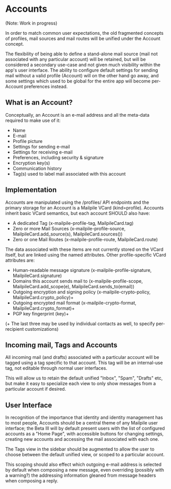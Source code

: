 # Accounts

(Note: Work in progress)

In order to match common user expectations, the old fragmented concepts of profiles, mail sources and mail routes will be unified under the Account concept.

The flexibility of being able to define a stand-alone mail source (mail not associated with any particular account) will be retained, but will be considered a secondary use-case and not given much visibility within the app's user interface. The ability to configure default settings for sending mail without a valid profile (Account) will on the other hand go away, and some settings which used to be global for the entire app will become per-Account preferences instead.


## What is an Account?

Conceptually, an Account is an e-mail address and all the meta-data required to make use of it:

* Name
* E-mail
* Profile picture
* Settings for sending e-mail
* Settings for receiving e-mail
* Preferences, including security & signature
* Encryption key(s)
* Communication history
* Tag(s) used to label mail associated with this account


## Implementation

Accounts are manipulated using the /profiles/ API endpoints and the primary storage for an Account is a Mailpile VCard (kind=profile). Accounts inherit basic VCard semantics, but each account SHOULD also have:

* A dedicated Tag (x-mailpile-profile-tag, MailpileCard.tag)
* Zero or more Mail Sources (x-mailpile-profile-source, MailpileCard.add_source(s), MailpileCard.sources())
* Zero or one Mail Routes (x-mailpile-profile-route, MailpileCard.route)

The data associated with these items are not currently stored on the VCard itself, but are linked using the named attributes. Other profile-specific VCard attributes are:

* Human-readable message signature (x-mailpile-profile-signature, MailpileCard.signature)
* Domains this account sends mail to (x-mailpile-profile-scope, MailpileCard.add_scope(e), MailpileCard.sends_to(email))
* Outgoing encryption and signing policy (x-mailpile-crypto-policy, MailpileCard.crypto_policy)+
* Outgoing encrypted mail format (x-mailpile-crypto-format, MailpileCard.crypto_format)+
* PGP key fingerprint (key)+

(+ The last three may be used by individual contacts as well, to specify per-recipient customizations)


## Incoming mail, Tags and Accounts

All incoming mail (and drafts) associated with a particular account will be tagged using a tag specific to that account. This tag will be an internal-use tag, not editable through normal user interfaces.

This will allow us to retain the default unified "Inbox", "Spam", "Drafts" etc, but make it easy to specialize each view to only show messages from a particular account if desired.


## User Interface

In recognition of the importance that identity and identity management has to most people, Accounts should be a central theme of any Mailpile user interface; the Beta III will by default present users with the list of configured accounts as a "Home Page", with accessible buttons for changing settings, creating new accounts and accessing the mail associated with each one.

The Tags view in the sidebar should be augmented to allow the user to choose between the default unified view, or scoped to a particular account.

This scoping should also effect which outgoing e-mail address is selected by default when composing a new message, even overriding (possibly with a warning?) the addressing information gleaned from message headers when composing a reply.
